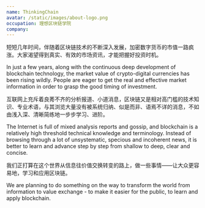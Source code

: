 ```yaml
---
name: ThinkingChain
avatar: /static/images/about-logo.png
occupation: 理想区块链学院
company:
---
```


短短几年时间，伴随着区块链技术的不断深入发展，加密数字货币的市值一路疯涨。大家渴望得到真实、有效的市场资讯，才能把握好投资时机。

In just a few years, along with the continuous deep development of blockchain technology, the market value of crypto-digital currencies has been rising wildly. People are eager to get the real and effective market information in order to grasp the good timing of investment.

互联网上充斥着良莠不齐的分析报道、小道消息，区块链又是相对高门槛的技术知识、专业术语，与其浏览大量没有被系统归纳、似是而非、语焉不详的消息，不如由浅入深、清晰简练地一步步学习、进阶。

The Internet is full of mixed analysis reports and gossip, and blockchain is a relatively high threshold technical knowledge and terminology. Instead of browsing through a lot of unsystematic, specious and incoherent news, it is better to learn and advance step by step from shallow to deep, clear and concise.

我们正打算在这个世界从信息往价值交换转变的路上，做一些事情——让大众更容易地，学习和应用区块链。

We are planning to do something on the way to transform the world from information to value exchange - to make it easier for the public, to learn and apply blockchain.
